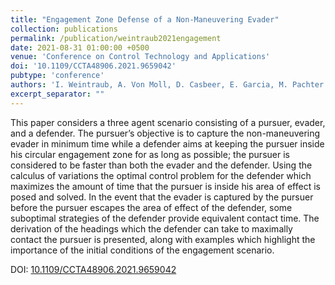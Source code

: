 ```yaml
---
title: "Engagement Zone Defense of a Non-Maneuvering Evader"
collection: publications
permalink: /publication/weintraub2021engagement
date: 2021-08-31 01:00:00 +0500
venue: 'Conference on Control Technology and Applications'
doi: '10.1109/CCTA48906.2021.9659042'
pubtype: 'conference'
authors: 'I. Weintraub, A. Von Moll, D. Casbeer, E. Garcia, M. Pachter'
excerpt_separator: ""
---
```

This paper considers a three agent scenario consisting of a pursuer, evader, and a defender. The pursuer’s objective is to capture the non-maneuvering evader in minimum time while a defender aims at keeping the pursuer inside his circular engagement zone for as long as possible; the pursuer is considered to be faster than both the evader and the defender.  Using the calculus of variations the optimal control problem for the defender which maximizes the amount of time that the pursuer is inside his area of effect is posed and solved. In the event that the evader is captured by the pursuer before the pursuer escapes the area of effect of the defender, some suboptimal strategies of the defender provide equivalent contact time. The derivation of the headings which the defender can take to maximally contact the pursuer is presented, along with examples which highlight the importance of the initial conditions of the engagement scenario.


DOI: [10.1109/CCTA48906.2021.9659042](https://doi.org/10.1109/CCTA48906.2021.9659042)